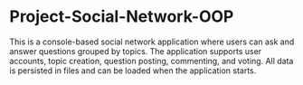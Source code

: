 # Project-Social-Network-OOP
This is a console-based social network application where users can ask and answer questions grouped by topics. The application supports user accounts, topic creation, question posting, commenting, and voting. All data is persisted in files and can be loaded when the application starts.
